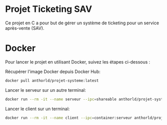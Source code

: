 # Projet Ticketing SAV

Ce projet en C a pour but de gérer un système de ticketing pour un service après-vente (SAV).

# Docker

Pour lancer le projet en utilisant Docker, suivez les étapes ci-dessous :

Récupérer l'image Docker depuis Docker Hub:
```bash
docker pull anthorld/projet-systeme:latest
```

Lancer le serveur sur un autre terminal:
```bash
docker run --rm -it --name serveur --ipc=shareable anthorld/projet-systeme:latest
```

Lancer le client sur un terminal:
```bash
docker run --rm -it --name client --ipc=container:serveur anthorld/projet-systeme:latest ./client
```


